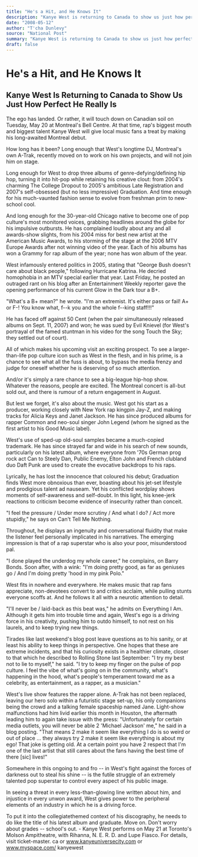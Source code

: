 ```yaml
---
title: "He's a Hit, and He Knows It"
description: "Kanye West is returning to Canada to show us just how perfect he really is The ego has landed. At that time, rap's biggest mouth and biggest talent will touch down on Canadian soil on Tuesday, May 20...."
date: "2008-05-12"
author: "T'cha Dunlevy"
source: "National Post"
summary: "Kanye West is returning to Canada to show us just how perfect he really is The ego has landed. At that time, rap's biggest mouth and biggest talent will touch down on Canadian soil on Tuesday, May 20. West's longtime DJ, Montreal's own A-Trak, recently moved on to work on his own projects."
draft: false
---
```


# He's a Hit, and He Knows It

## Kanye West Is Returning to Canada to Show Us Just How Perfect He Really Is

The ego has landed. Or rather, it will touch down on Canadian soil on Tuesday, May 20 at Montreal's Bell Centre. At that time, rap's biggest mouth and biggest talent Kanye West will give local music fans a treat by making his long-awaited Montreal debut.

How long has it been? Long enough that West's longtime DJ, Montreal's own A-Trak, recently moved on to work on his own projects, and will not join him on stage.

Long enough for West to drop three albums of genre-defying/defining hip hop, turning it into hit-pop while retaining his creative clout: from 2004's charming The College Dropout to 2005's ambitious Late Registration and 2007's self-obsessed (but no less impressive) Graduation. And time enough for his much-vaunted fashion sense to evolve from freshman prim to new-school cool.

And long enough for the 30-year-old Chicago native to become one of pop culture's most monitored voices, grabbing headlines around the globe for his impulsive outbursts. He has complained loudly about any and all awards-show slights, from his 2004 miss for best new artist at the American Music Awards, to his storming of the stage at the 2006 MTV Europe Awards after not winning video of the year. Each of his albums has won a Grammy for rap album of the year; none has won album of the year.

West infamously entered politics in 2005, stating that "George Bush doesn't care about black people," following Hurricane Katrina. He decried homophobia in an MTV special earlier that year. Last Friday, he posted an outraged rant on his blog after an Entertainment Weekly reporter gave the opening performance of his current Glow in the Dark tour a B+.

"What's a B+ mean?" he wrote. "I'm an extremist. It's either pass or fail! A+ or F-! You know what, f--k you and the whole f--king staff!!!"

He has faced off against 50 Cent (when the pair simultaneously released albums on Sept. 11, 2007) and won; he was sued by Evil Knievel (for West's portrayal of the famed stuntman in his video for the song Touch the Sky; they settled out of court).

All of which makes his upcoming visit an exciting prospect. To see a larger-than-life pop culture icon such as West in the flesh, and in his prime, is a chance to see what all the fuss is about, to bypass the media frenzy and judge for oneself whether he is deserving of so much attention.

And/or it's simply a rare chance to see a big-league hip-hop show. Whatever the reasons, people are excited. The Montreal concert is all-but sold out, and there is rumour of a return engagement in August.

But lest we forget, it's also about the music. West got his start as a producer, working closely with New York rap kingpin Jay-Z, and making tracks for Alicia Keys and Janet Jackson. He has since produced albums for rapper Common and neo-soul singer John Legend (whom he signed as the first artist to his Good Music label).

West's use of sped-up old-soul samples became a much-copied trademark. He has since strayed far and wide in his search of new sounds, particularly on his latest album, where everyone from '70s German prog rock act Can to Steely Dan, Public Enemy, Elton John and French clubland duo Daft Punk are used to create the evocative backdrops to his raps.

Lyrically, he has lost the innocence that coloured his debut; Graduation finds West more obnoxious than ever, boasting about his jet-set lifestyle and prodigious talent ad nauseam. Yet his conflicted wordplay shows moments of self-awareness and self-doubt. In this light, his knee-jerk reactions to criticism become evidence of insecurity rather than conceit.

"I feel the pressure / Under more scrutiny / And what I do? / Act more stupidly," he says on Can't Tell Me Nothing.

Throughout, he displays an ingenuity and conversational fluidity that make the listener feel personally implicated in his narratives. The emerging impression is that of a rap superstar who is also your poor, misunderstood pal.

"I done played the underdog my whole career," he complains, on Barry Bonds. Soon after, with a wink: "I'm doing pretty good, as far as geniuses go / And I'm doing pretty 'hood in my pink Polo."

West fits in nowhere and everywhere. He makes music that rap fans appreciate, non-devotees convert to and critics acclaim, while pulling stunts everyone scoffs at. And he follows it all with a neurotic attention to detail.

"I'll never be / laid-back as this beat was," he admits on Everything I Am. Although it gets him into trouble time and again, West's ego is a driving force in his creativity, pushing him to outdo himself, to not rest on his laurels, and to keep trying new things.

Tirades like last weekend's blog post leave questions as to his sanity, or at least his ability to keep things in perspective. One hopes that these are extreme incidents, and that his curiosity exists in a healthier climate, closer to that which he described to Rolling Stone last September: "I try my best not to lie to myself," he said. "I try to keep my finger on the pulse of pop culture. I feel the vibe of what's going on in the community, what's happening in the hood, what's people's temperament toward me as a celebrity, as entertainment, as a rapper, as a musician."

West's live show features the rapper alone. A-Trak has not been replaced, leaving our hero solo within a futuristic stage set-up, his only companions being the crowd and a talking female spaceship named Jane. Light-show malfunctions had him livid earlier this month in Houston, the aftermath leading him to again take issue with the press: "Unfortunately for certain media outlets, you will never be able 2 'Michael Jackson' me," he said in a blog posting. "That means 2 make it seem like everything I do is so weird or out of place ... they always try 2 make it seem like everything is about my ego! That joke is getting old. At a certain point you have 2 respect that I'm one of the last artist that still cares about the fans having the best time of there [sic] lives!"

Somewhere in this ongoing to and fro -- in West's fight against the forces of darkness out to steal his shine -- is the futile struggle of an extremely talented pop superstar to control every aspect of his public image.

In seeing a threat in every less-than-glowing line written about him, and injustice in every unwon award, West gives power to the peripheral elements of an industry in which he is a driving force.

To put it into the collegiatethemed context of his discography, he needs to do like the title of his latest album and graduate. Move on. Don't worry about grades -- school's out. - Kanye West performs on May 21 at Toronto's Molson Ampitheatre, with Rihanna, N. E. R. D. and Lupe Fiasco. For details, visit ticket-master. ca or www.kanyeuniversecity.com or www.myspace.com/ kanyewest
